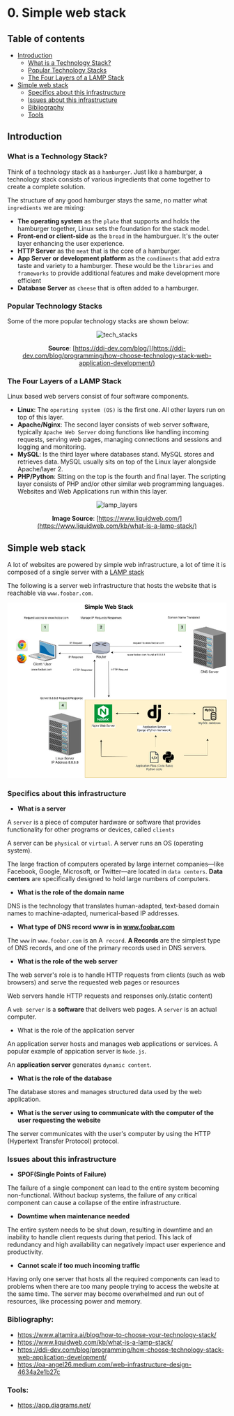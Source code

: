 # 0. Simple web stack

## Table of contents

  * [Introduction](#introduction)
    * [What is a Technology Stack?](#what-is-a-technology-stack)
    * [Popular Technology Stacks](#popular-technology-stacks)
    * [The Four Layers of a LAMP Stack](#the-four-layers-of-a-lamp-stack)
  * [Simple web stack](#simple-web-stack)
      * [Specifics about this infrastructure](#specifics-about-this-infrastructure)
      * [Issues about this infrastructure](#issues-about-this-infrastructure)
      * [Bibliography](#bibliography)
      * [Tools](#tools)

## Introduction

###  What is a Technology Stack?

Think of a technology stack as a `hamburger`. Just like a hamburger, a technology stack consists of various ingredients that come together to create a complete solution. 

The structure of any good hamburger stays the same, no matter what `ingredients` we are mixing:

- __The operating system__ as the `plate` that supports and holds the hamburger together, Linux sets the foundation for the stack model.
- __Front-end or client-side__ as the `bread` in the hamburguer. It's the outer layer enhancing the user experience.
- __HTTP Server__ as the `meat` that is the core of a hamburger.
- __App Server or development platform__  as the `condiments` that add extra taste and variety to a hamburger. These would be the `libraries` and `frameworks` to provide additional features and make development more efficient
- __Database Server__ as `cheese` that is often added to a hamburger.

### Popular Technology Stacks
Some of the more popular technology stacks are shown below:
<div align="center">
  <a>
    <img src="https://ddi-dev.com/uploads/media/news/0001/02/66911e46d98df8f6b13b1d0dee4b6f7d8ae18168.png" alt="tech_stacks">
  </a>

__Source__: [https://ddi-dev.com/blog/](https://ddi-dev.com/blog/programming/how-choose-technology-stack-web-application-development/)
</div>

### The Four Layers of a LAMP Stack

Linux based web servers consist of four software components.

- __Linux__: The `operating system (OS)` is the first one. All other layers run on top of this layer.
- __Apache/Nginx__: The second layer consists of web server software, typically `Apache Web Server` doing functions like handling incoming requests, serving web pages, managing connections and sessions and logging and monitoring.
- __MySQL__: Is the third layer where databases stand. MySQL stores and retrieves data. MySQL usually sits on top of the Linux layer alongside Apache/layer 2.
- __PHP/Python__: Sitting on the top is the fourth and final layer. The scripting layer consists of PHP and/or other similar web programming languages. Websites and Web Applications run within this layer.

<div align="center">
  <a>
    <img src="https://res.cloudinary.com/lwgatsby/f_auto,c_scale,w_343/www/uploads/2018/02/kb-lamp-stack-1.jpg" alt="lamp_layers">
  </a>

__Image Source__: [https://www.liquidweb.com/](https://www.liquidweb.com/kb/what-is-a-lamp-stack/)
</div>

## Simple web stack
A lot of websites are powered by simple web infrastructure, a lot of time it is composed of a single server with a [LAMP stack](https://en.wikipedia.org/wiki/LAMP_%28software_bundle%29)

The following is a server web infrastructure that hosts the website that is reachable via `www.foobar.com`.
<div align="center">
  <a>
    <img src="0-simple_web_stack.jpg" alt="simple_web_stack">
  </a>
</div>

### Specifics about this infrastructure

- __What is a server__

A `server` is a piece of computer hardware or software that provides functionality for other programs or devices, called `clients`

A server can be `physical` or `virtual`. A server runs an OS (operating system).

The large fraction of computers operated by large internet companies—​like Facebook, Google, Microsoft, or Twitter—​are located in `data centers`. __Data centers__ are specifically designed to hold large numbers of computers.

- __What is the role of the domain name__

DNS is the technology that translates human-adapted, text-based domain names to machine-adapted, numerical-based IP addresses.

- __What type of DNS record www is in www.foobar.com__

The `www` in `www.foobar.com` is an A` record`. __A Records__ are the simplest type of DNS records, and one of the primary records used in DNS servers.

- __What is the role of the web server__

The web server's role is to handle HTTP requests from clients (such as web browsers) and serve the requested web pages or resources

Web servers handle HTTP requests and responses only.(static content)

A `web server` is a __software__ that delivers web pages. A `server` is an actual computer.

- What is the role of the application server

An application server hosts and manages web applications or services. A popular example of appication server is `Node.js`.

An __application server__ generates `dynamic content`.

- __What is the role of the database__

The database stores and manages structured data used by the web application.

- __What is the server using to 
communicate with the computer of the user requesting the website__

The server communicates with the user's computer by using the HTTP (Hypertext Transfer Protocol) protocol.

### Issues about this infrastructure

- __SPOF(Single Points of Failure)__

The failure of a single component can lead to the entire system becoming non-functional. Without backup systems, the failure of any critical component can cause a collapse of the entire infrastructure.

- __Downtime when maintenance needed__

The entire system needs to be shut down, resulting in downtime and an inability to handle client requests during that period. This lack of redundancy and high availability can negatively impact user experience and productivity.

- __Cannot scale if too much incoming traffic__

Having only one server that hosts all the required components can lead to problems when there are too many people trying to access the website at the same time. The server may become overwhelmed and run out of resources, like processing power and memory. 

### Bibliography:

- https://www.altamira.ai/blog/how-to-choose-your-technology-stack/
- https://www.liquidweb.com/kb/what-is-a-lamp-stack/
- https://ddi-dev.com/blog/programming/how-choose-technology-stack-web-application-development/
- https://oa-angel26.medium.com/web-infrastructure-design-4634a2e1b27c

### Tools:
- https://app.diagrams.net/
